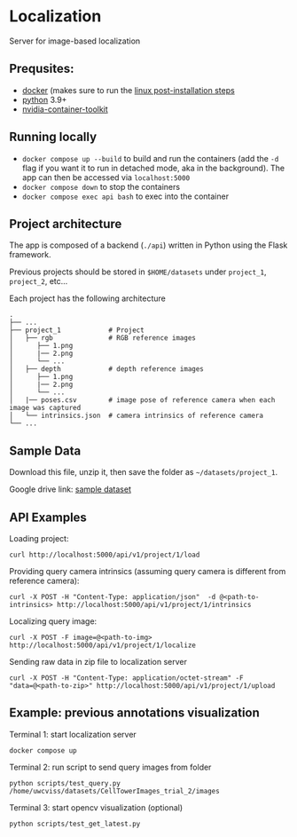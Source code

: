 # Localization

Server for image-based localization

## Prequsites:

- [docker](https://docs.docker.com/engine/install/) (makes sure to run the
  [linux post-installation steps](https://docs.docker.com/engine/install/linux-postinstall/)
- [python](https://www.python.org/downloads/) 3.9+
- [nvidia-container-toolkit](https://docs.nvidia.com/datacenter/cloud-native/container-toolkit/install-guide.html)

## Running locally

- `docker compose up --build` to build and run the containers (add the `-d`
  flag if you want it to run in detached mode, aka in the background). The app
  can then be accessed via `localhost:5000`
- `docker compose down` to stop the containers
- `docker compose exec api bash` to exec into the container

## Project architecture

The app is composed of a backend (`./api`) written in Python using the Flask
framework.

Previous projects should be stored in `$HOME/datasets` under `project_1`, `project_2`, etc...

Each project has the following architecture
```
.
├── ...
├── project_1            # Project
│   ├── rgb              # RGB reference images
│      ├── 1.png         
│      |── 2.png                            
│      └── ...                            
│   ├── depth            # depth reference images
│      ├── 1.png         
│      |── 2.png                            
│      └── ...         
│   |── poses.csv        # image pose of reference camera when each image was captured
│   └── intrinsics.json  # camera intrinsics of reference camera
└── ...
```
## Sample Data
Download this file, unzip it, then save the folder as `~/datasets/project_1`.

Google drive link: [sample dataset](https://drive.google.com/file/d/1yosTKMK7qdtyPpteEc6Dljv_n4YOv1xK/view?usp=sharing)

## API Examples
Loading project: 
```
curl http://localhost:5000/api/v1/project/1/load
```
Providing query camera intrinsics (assuming query camera is different from reference camera):
```
curl -X POST -H "Content-Type: application/json"  -d @<path-to-intrinsics> http://localhost:5000/api/v1/project/1/intrinsics
```
Localizing query image:
```
curl -X POST -F image=@<path-to-img> http://localhost:5000/api/v1/project/1/localize
```
Sending raw data in zip file to localization server
```
curl -X POST -H "Content-Type: application/octet-stream" -F "data=@<path-to-zip>" http://localhost:5000/api/v1/project/1/upload
```

## Example: previous annotations visualization
Terminal 1: start localization server
```
docker compose up
```
Terminal 2: run script to send query images from folder
```
python scripts/test_query.py /home/uwcviss/datasets/CellTowerImages_trial_2/images
```
Terminal 3: start opencv visualization (optional)
```
python scripts/test_get_latest.py 
```